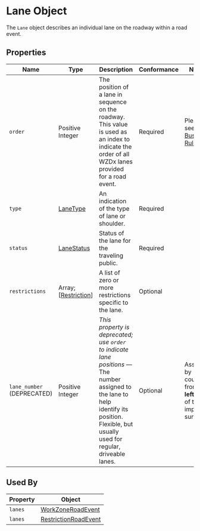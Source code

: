 # Lane Object
The `Lane` object describes an individual lane on the roadway within a road event.

## Properties
Name | Type | Description | Conformance | Notes
--- | --- | --- | --- | ---
`order` | Positive Integer | The position of a lane in sequence on the roadway. This value is used as an index to indicate the order of all WZDx lanes provided for a road event. | Required | Please see [Business Rule](/Creating_a_WZDx_Feed.md#business-rules) #3.
`type` | [LaneType](/spec-content/enumerated-types/LaneType.md) | An indication of the type of lane or shoulder. | Required | 
`status` | [LaneStatus](/spec-content/enumerated-types/LaneStatus.md) | Status of the lane for the traveling public. | Required |
`restrictions` | Array; [[Restriction](/spec-content/objects/Restriction.md)] | A list of zero or more restrictions specific to the lane. | Optional | 
`lane_number` (DEPRECATED) | Positive Integer | *This property is deprecated; use `order` to indicate lane positions* — The number assigned to the lane to help identify its position. Flexible, but usually used for regular, driveable lanes. | Optional | Assigned by counting from the **left** edge of the improved surface.

## Used By
Property | Object
--- | ---
`lanes` | [WorkZoneRoadEvent](/spec-content/objects/WorkZoneRoadEvent.md)
`lanes` | [RestrictionRoadEvent](/spec-content/objects/RestrictionRoadEvent.md)
